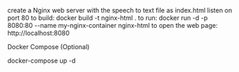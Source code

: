 create a Nginx web server with the speech to text file as index.html
listen on port 80 
to build:
docker build -t nginx-html .
to run:
docker run -d -p 8080:80 --name my-nginx-container nginx-html
to open the web page:
http://localhost:8080


Docker Compose (Optional)

docker-compose up -d
